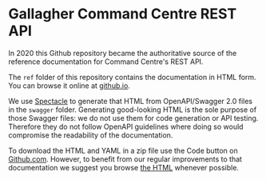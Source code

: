 # Gallagher Command Centre REST API

In 2020 this Github repository became the authoritative source of the reference documentation for
Command Centre's REST API.

The `ref` folder of this repository contains the documentation in HTML form.  You can browse it
online at [github.io].

We use [Spectacle](https://github.com/sourcey/spectacle) to generate that HTML from OpenAPI/Swagger
2.0 files in the `swagger` folder.  Generating good-looking HTML is the sole purpose of those
Swagger files:  we do not use them for code generation or API testing.  Therefore they do not follow
OpenAPI guidelines where doing so would compromise the readability of the documentation.

To download the HTML and YAML in a zip file use the Code button on
[Github.com](https://github.com/GallagherSecurity/cc-rest-docs).  However, to benefit from our
regular improvements to that documentation we suggest you browse [the HTML][github.io] whenever
possible.

[github.io]: https://gallaghersecurity.github.io/cc-rest-docs/ref
